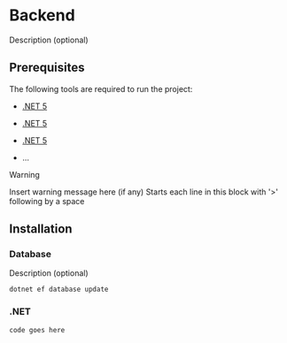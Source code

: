 # Backend

Description (optional)

## Prerequisites

The following tools are required to run the project:

- [.NET 5](https://dotnet.microsoft.com/en-us/download#macos)
- [.NET 5](https://dotnet.microsoft.com/en-us/download#macos)
- [.NET 5](https://dotnet.microsoft.com/en-us/download#macos)

- ...

> [!Warning]
> Insert warning message here (if any)
> Starts each line in this block with '>' following by a space

## Installation

### Database
Description (optional)

```
dotnet ef database update
```
### .NET
```
code goes here
```
